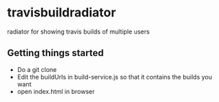 # travisbuildradiator
radiator for showing travis builds of multiple users

## Getting things started
- Do a git clone
- Edit the buildUrls in build-service.js so that it contains the builds you want
- open index.html in browser
